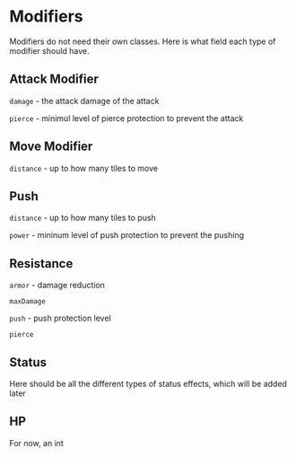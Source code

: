# Modifiers

Modifiers do not need their own classes. Here is what field each type of modifier should have.

## Attack Modifier

`damage` - the attack damage of the attack

`pierce` - minimul level of pierce protection to prevent the attack

## Move Modifier

`distance` - up to how many tiles to move

## Push

`distance` - up to how many tiles to push

`power` - mininum level of push protection to prevent the pushing

## Resistance

`armor` - damage reduction

`maxDamage`

`push` - push protection level

`pierce`

## Status

Here should be all the different types of status effects, which will be added later

## HP

For now, an int
